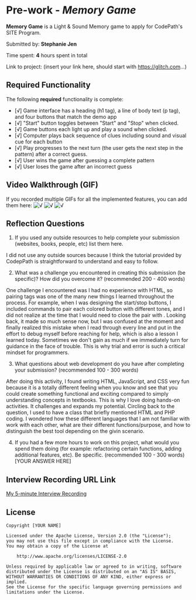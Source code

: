 # Pre-work - *Memory Game*

**Memory Game** is a Light & Sound Memory game to apply for CodePath's SITE Program. 

Submitted by: **Stephanie Jen**

Time spent: **4** hours spent in total

Link to project: (insert your link here, should start with https://glitch.com...)

## Required Functionality

The following **required** functionality is complete:

* [√] Game interface has a heading (h1 tag), a line of body text (p tag), and four buttons that match the demo app
* [√] "Start" button toggles between "Start" and "Stop" when clicked. 
* [√] Game buttons each light up and play a sound when clicked. 
* [√] Computer plays back sequence of clues including sound and visual cue for each button
* [√] Play progresses to the next turn (the user gets the next step in the pattern) after a correct guess. 
* [√] User wins the game after guessing a complete pattern
* [√] User loses the game after an incorrect guess


## Video Walkthrough (GIF)

If you recorded multiple GIFs for all the implemented features, you can add them here:
![√](https://cdn.glitch.global/e392a423-d90e-49ba-a468-e64e7ac9fc8c/lost.gif?v=1650678967859)
![√](https://cdn.glitch.global/e392a423-d90e-49ba-a468-e64e7ac9fc8c/test.gif?v=1650679019673)
![√](https://cdn.glitch.global/e392a423-d90e-49ba-a468-e64e7ac9fc8c/win.gif?v=1650679035831)

## Reflection Questions
1. If you used any outside resources to help complete your submission (websites, books, people, etc) list them here.
 
I did not use any outside sources because I think the tutorial provided by CodepPath is straightforward to understand and easy to follow. 

2. What was a challenge you encountered in creating this submission (be specific)? How did you overcome it? (recommended 200 - 400 words) 

One challenge I encountered was I had no experience with HTML, so pairing tags was one of the many new things I learned throughout the process. For example, when I was designing the start/stop buttons, I included commands to pair each colored button with different tones, and I did not realize at the time that I would need to close the pair with </div>. Looking back, it made so much sense now, but I was confused at the moment and finally realized this mistake when I read through every line and put in the effort to debug myself before reaching for help, which is also a lesson I learned today. Sometimes we don't gain as much if we immediately turn for guidance in the face of trouble. This is why trial and error is such a critical mindset for programmers. 


3. What questions about web development do you have after completing your submission? (recommended 100 - 300 words) 

After doing this activity, I found writing HTML, JavaScript, and CSS very fun because it is a totally different feeling when you know and see that you could create something functional and exciting compared to simply understanding concepts in textbooks. This is why I love doing hands-on activities. It challenges and expands my potential. Circling back to the question, I used to have a class that briefly mentioned HTML and PHP coding. I wondered how these different languages that I am not familiar with work with each other, what are their different functions/purpose, and how to distinguish the best tool depending on the givin scenario. 

4. If you had a few more hours to work on this project, what would you spend them doing (for example: refactoring certain functions, adding additional features, etc). Be specific. (recommended 100 - 300 words) 
[YOUR ANSWER HERE]



## Interview Recording URL Link

[My 5-minute Interview Recording](your-link-here)


## License

    Copyright [YOUR NAME]

    Licensed under the Apache License, Version 2.0 (the "License");
    you may not use this file except in compliance with the License.
    You may obtain a copy of the License at

        http://www.apache.org/licenses/LICENSE-2.0

    Unless required by applicable law or agreed to in writing, software
    distributed under the License is distributed on an "AS IS" BASIS,
    WITHOUT WARRANTIES OR CONDITIONS OF ANY KIND, either express or implied.
    See the License for the specific language governing permissions and
    limitations under the License.

